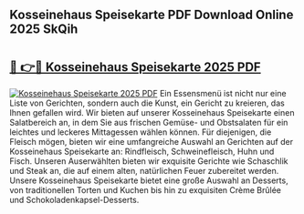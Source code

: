 ## Kosseinehaus Speisekarte PDF Download Online 2025 SkQih

# <h2><a href="http://gc844o.nevu.top/?p=Kosseinehaus+Speisekarte">🔗 👉🔴 Kosseinehaus Speisekarte 2025 PDF</a></h2>

[![Kosseinehaus Speisekarte 2025 PDF](https://i.imgur.com/dBaPXMq.png)](http://gc844o.nevu.top/?p=Kosseinehaus+Speisekarte)
Ein Essensmenü ist nicht nur eine Liste von Gerichten, sondern auch die Kunst, ein Gericht zu kreieren, das Ihnen gefallen wird. Wir bieten auf unserer Kosseinehaus Speisekarte einen Salatbereich an, in dem Sie aus frischen Gemüse- und Obstsalaten für ein leichtes und leckeres Mittagessen wählen können. Für diejenigen, die Fleisch mögen, bieten wir eine umfangreiche Auswahl an Gerichten auf der Kosseinehaus Speisekarte an: Rindfleisch, Schweinefleisch, Huhn und Fisch. Unseren Auserwählten bieten wir exquisite Gerichte wie Schaschlik und Steak an, die auf einem alten, natürlichen Feuer zubereitet werden. Unsere Kosseinehaus Speisekarte bietet eine große Auswahl an Desserts, von traditionellen Torten und Kuchen bis hin zu exquisiten Crème Brûlée und Schokoladenkapsel-Desserts.
